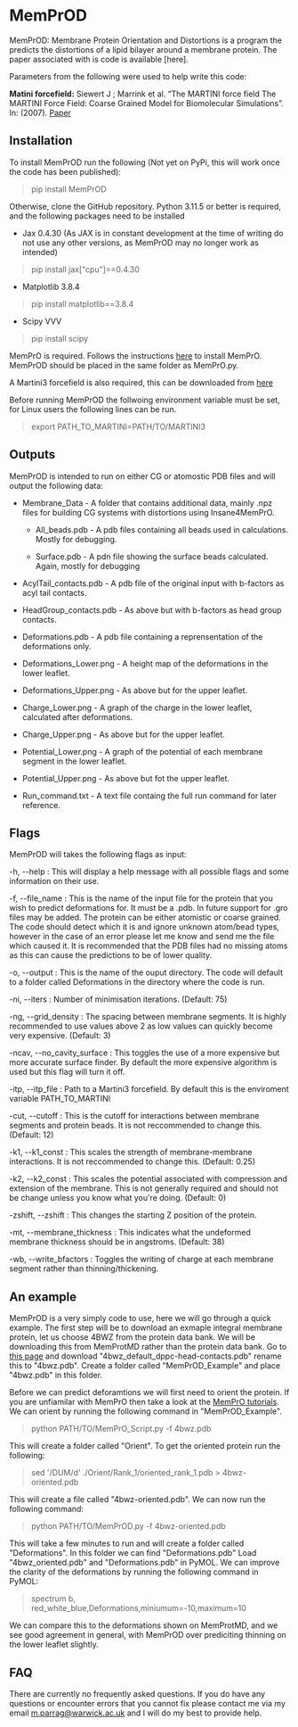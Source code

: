 # MemPrOD
MemPrOD: Membrane Protein Orientation and Distortions is a program the predicts the distortions of a lipid bilayer around a membrane protein. The paper associated with is code is available [here]. 

Parameters from the following were used to help write this code:

**Matini forcefield:**
Siewert J ; Marrink et al. “The MARTINI force field The MARTINI Force Field: Coarse Grained Model for Biomolecular Simulations”. In: (2007). [Paper](https://pubs.acs.org/doi/10.1021/jp071097f)

## Installation
To install MemPrOD run the following (Not yet on PyPi, this will work once the code has been published):
>pip install MemPrOD

Otherwise, clone the GitHub repository. Python 3.11.5 or better is required, and the following packages need to be installed
* Jax 0.4.30 (As JAX is in constant development at the time of writing do not use any other versions, as MemPrOD may no longer work as intended)
>pip install jax\["cpu"\]==0.4.30
* Matplotlib 3.8.4
>pip install matplotlib==3.8.4
* Scipy VVV
>pip install scipy

MemPrO is required. Follows the instructions [here](https://github.com/ShufflerBardOnTheEdge/MemPrO) to install MemPrO. MemPrOD should be placed in the same folder as MemPrO.py.

A Martini3 forcefield is also required, this can be downloaded from [here](https://cgmartini.nl/docs/downloads/force-field-parameters/martini3/particle-definitions.html) 

Before running MemPrOD the follwoing environment variable must be set, for Linux users the following lines can be run.

>export PATH_TO_MARTINI=PATH/TO/MARTINI3

## Outputs

MemPrOD is intended to run on either CG or atomostic PDB files and will output the following data:

* Membrane_Data - A folder that contains additional data, mainly .npz files for building CG systems with distortions using Insane4MemPrO.
  
    * All_beads.pdb - A pdb files containing all beads used in calculations. Mostly for debugging.
      
    * Surface.pdb - A pdn file showing the surface beads calculated. Again, mostly for debugging
      
* AcylTail_contacts.pdb - A pdb file of the original input with b-factors as acyl tail contacts.
  
* HeadGroup_contacts.pdb - As above but with b-factors as head group contacts.
  
* Deformations.pdb - A pdb file containing a reprensentation of the deformations only.
  
* Deformations_Lower.png - A height map of the deformations in the lower leaflet.
  
* Deformations_Upper.png - As above but for the upper leaflet.
  
* Charge_Lower.png - A graph of the charge in the lower leaflet, calculated after deformations.
  
* Charge_Upper.png - As above but for the upper leaflet.
  
* Potential_Lower.png - A graph of the potential of each membrane segment in the lower leaflet.
  
* Potential_Upper.png - As above but fot the upper leaflet.
  
* Run_command.txt - A text file containg the full run command for later reference.

## Flags
MemPrOD will takes the following flags as input:

-h, --help : This will display a help message with all possible flags and some information on their use.

-f, --file_name : This is the name of the input file for the protein that you wish to predict deformations for. It must be a .pdb. In future support for .gro files may be added. The protein can be either atomistic or coarse grained. The code should detect which it is and ignore unknown atom/bead types, however in the case of an error please let me know and send me the file which caused it. It is recommended that the PDB files had no missing atoms as this can cause the predictions to be of lower quality.

-o, --output : This is the name of the ouput directory. The code will default to a folder called Deformations in the directory where the code is run.

-ni, --iters : Number of minimisation iterations. (Default: 75)

-ng, --grid_density : The spacing between membrane segments. It is highly recommended to use values above 2 as low values can quickly become very expensive. (Default: 3)

-ncav, --no_cavity_surface : This toggles the use of a more expensive but more accurate surface finder. By default the more expensive algorithm is used but this flag will turn it off.

-itp, --itp_file : Path to a Martini3 forcefield. By default this is the enviroment variable PATH_TO_MARTINI

-cut, --cutoff : This is the cutoff for interactions between membrane segments and protein beads. It is not reccommended to change this. (Default: 12)

-k1, --k1_const : This scales the strength of membrane-membrane interactions. It is not reccommended to change this. (Default: 0.25)

-k2, --k2_const : This scales the potential associated with compression and extension of the membrane. This is not generally required and should not be change unless you know what you're doing. (Default: 0)

-zshift, --zshift : This changes the starting Z position of the protein.

-mt, --membrane_thickness : This indicates what the undeformed membrane thickness should be in angstroms. (Default: 38)

-wb, --write_bfactors : Toggles the writing of charge at each membrane segment rather than thinning/thickening.

## An example

MemPrOD is a very simply code to use, here we will go through a quick example. The first step will be to download an exmaple integral membrane protein, let us choose 4BWZ from the protein data bank. We will be downloading this from MemProtMD rather than the protein data bank. Go to [this page](https://memprotmd.bioch.ox.ac.uk/_ref/PDB/4bwz/_sim/4bwz_default_dppc/) and download "4bwz_default_dppc-head-contacts.pdb" rename this to "4bwz.pdb". Create a folder called "MemPrOD_Example" and place "4bwz.pdb" in this folder. 

Before we can predict deforamtions we will first need to orient the protein. If you are unfiamilar with MemPrO then take a look at the [MemPrO tutorials](https://github.com/ShufflerBardOnTheEdge/MemPrO/blob/main/MemPrO_tutorials.md). We can orient by running the following command in "MemPrOD_Example".

>python PATH/TO/MemPrO_Script.py -f 4bwz.pdb

This will create a folder called "Orient". To get the oriented protein run the following:

> sed '/DUM/d' ./Orient/Rank_1/oriented_rank_1.pdb > 4bwz-oriented.pdb

This will create a file called "4bwz-oriented.pdb". We can now run the following command:

>python PATH/TO/MemPrOD.py -f 4bwz-oriented.pdb

This will take a few minutes to run and will create a folder called "Deformations". In this folder we can find "Deformations.pdb" Load "4bwz_oriented.pdb" and "Deformations.pdb" in PyMOL. We can improve the clarity of the deformations by running the following command in PyMOL:

>spectrum b, red_white_blue,Deformations,miniumum=-10,maximum=10

We can compare this to the deformations shown on MemProtMD, and we see good agreement in general, with MemPrOD over prediciting thinning on the lower leaflet slightly.

## FAQ
There are currently no frequently asked questions. If you do have any questions or encounter errors that you cannot fix please contact me via my email m.parrag@warwick.ac.uk and I will do my best to provide help.




